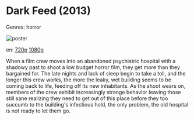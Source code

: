 # Dark Feed (2013)

Genres: horror

![poster](http://image.tmdb.org/t/p/w500/1nTnv3TERZY8jyIjSFn1a4GJrFI.jpg)

en:
  [720p](magnet:?xt=urn:btih:2e95fce05bf5914c502e2809e9643cf26caf66d7&dn=Dark+Feed+%282013%29+720p+BrRip+x264+-+YIFY&tr=udp%3A%2F%2Ftracker.openbittorrent.com%3A80%2Fannounce&tr=udp%3A%2F%2Fglotorrents.pw%3A6969%2Fannounce&tr=udp%3A%2F%2Ftracker.openbittorrent.com%3A80%2Fannounce&tr=udp%3A%2F%2Ftracker.opentrackr.org%3A1337%2Fannounce&tr=udp%3A%2F%2Fzer0day.to%3A1337%2Fannounce&tr=udp%3A%2F%2Ftracker.coppersurfer.tk%3A6969%2Fannounce)
  [1080p](magnet:?xt=urn:btih:2DC2503CA84A9CBBB25796D7DB13E7699505FC25&tr=udp://glotorrents.pw:6969/announce&tr=udp://tracker.opentrackr.org:1337/announce&tr=udp://torrent.gresille.org:80/announce&tr=udp://tracker.openbittorrent.com:80&tr=udp://tracker.coppersurfer.tk:6969&tr=udp://tracker.leechers-paradise.org:6969&tr=udp://p4p.arenabg.ch:1337&tr=udp://tracker.internetwarriors.net:1337)
  


When a film crew moves into an abandoned psychiatric hospital with a shadowy past to shoot a low budget horror film, they get more than they bargained for. The late nights and lack of sleep begin to take a toll, and the longer this crew works, the more the leaky, wet building seems to be coming back to life, feeding off its new inhabitants. As the shoot wears on, members of the crew exhibit increasingly strange behavior leaving those still sane realizing they need to get out of this place before they too succumb to the building's infectious hold, the only problem, the old hospital is not ready to let them go.